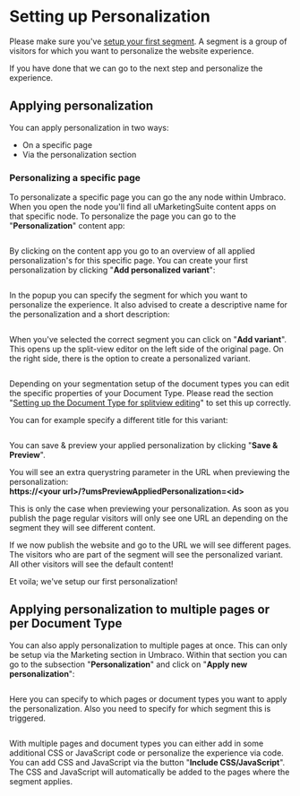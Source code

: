 # Setting up Personalization

Please make sure you've [setup your first segment](/personalization/creating-a-segment/). A segment is a group of visitors for which you want to personalize the website experience.

If you have done that we can go to the next step and personalize the experience.

## Applying personalization

You can apply personalization in two ways:

- On a specific page
- Via the personalization section

### Personalizing a specific page

To personalizate a specific page you can go the any node within Umbraco. When you open the node you'll find all uMarketingSuite content apps on that specific node. To personalize the page you can go to the "**Personalization**" content app:

![]()

By clicking on the content app you go to an overview of all applied personalization's for this specific page. You can create your first personalization by clicking "**Add personalized variant**":

![]()

In the popup you can specify the segment for which you want to personalize the experience. It also advised to create a descriptive name for the personalization and a short description:

![]()

When you've selected the correct segment you can click on "**Add variant**". This opens up the split-view editor on the left side of the original page. On the right side, there is the option to create a personalized variant.

![]()

Depending on your segmentation setup of the document types you can edit the specific properties of your Document Type. Please read the section "[Setting up the Document Type for splitview editing](/a-b-testing/types-of-a-b-tests/single-page-a-b-test/)" to set this up correctly.

You can for example specify a different title for this variant:

![]()

You can save & preview your applied personalization by clicking "**Save & Preview**".

You will see an extra querystring parameter in the URL when previewing the personalization:  
**https://&lt;your url&gt;/?umsPreviewAppliedPersonalization=&lt;id&gt;**

This is only the case when previewing your personalization. As soon as you publish the page regular visitors will only see one URL an depending on the segment they will see different content. 

If we now publish the website and go to the URL we will see different pages. The visitors who are part of the segment will see the personalized variant. All other visitors will see the default content!

Et voila; we've setup our first personalization!

## Applying personalization to multiple pages or per Document Type

You can also apply personalization to multiple pages at once. This can only be setup via the Marketing section in Umbraco. Within that section you can go to the subsection "**Personalization**" and click on "**Apply new personalization**":

![]()

Here you can specify to which pages or document types you want to apply the personalization. Also you need to specify for which segment this is triggered. 

![]()

With multiple pages and document types you can either add in some additional CSS or JavaScript code or personalize the experience via code. You can add CSS and JavaScript via the button "**Include CSS/JavaScript**". The CSS and JavaScript will automatically be added to the pages where the segment applies.